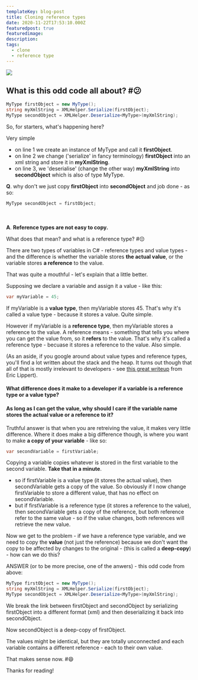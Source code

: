 ```yaml
---
templateKey: blog-post
title: Cloning reference types
date: 2020-11-22T17:53:10.000Z
featuredpost: true
featuredimage: 
description: 
tags:
  - clone
  - reference type
---
```

<div className="blog-image">
<img src="/img/clone.png">
</div>

## What is this odd code all about? #:confused:

```csharp 
MyType firstObject = new MyType();
string myXmlString = XMLHelper.Serialize(firstObject);
MyType secondObject = XMLHelper.Deserialize<MyType>(myXmlString);
```

So, for starters, what's happening here?

Very simple 
- on line 1 we create an instance of MyType and call it **firstObject**.
- on line 2 we change ('serialize' in fancy terminology) **firstObject** into an xml string and store it in **myXmlString**.
- on line 3, we 'deserialise' (change the other way) **myXmlString** into **secondObject** which is also of type MyType.

**Q**. why don't we just copy **firstObject** into **secondObject** and job done - as so:

```csharp 
MyType secondObject = firstObject;
```
<br></br>
 **A**. **Reference types are not easy to copy.**

What does that mean? and what is a reference type? #:pensive:

There are two types of variables in C# - reference types and value types - and the difference is whether the variable stores **the actual value**, or the variable stores **a reference** to the value.

That was quite a mouthful - let's explain that a little better.

Supposing we declare a variable and assign it a value - like this:

```csharp
var myVariable = 45;
```
If myVariable is a **value type**, then myVariable stores 45.
That's why it's called a value type - because it stores a value. Quite simple.

However if myVariable is a **reference type**, then myVariable stores a reference to the value. A reference means - something that tells you where you can get the value from, so it **refers** to the value.
That's why it's called a reference type - becuase it stores a reference to the value. Also simple.

(As an aside, if you google around about value types and reference types, you'll find a lot written about the stack and the heap. It turns out though that all of that is mostly irrelevant to developers - see [this great writeup](https://docs.microsoft.com/en-us/archive/blogs/ericlippert/the-stack-is-an-implementation-detail-part-one) from Eric Lippert).

#### What difference does it make to a developer if a variable is a reference type or a value type? 
#### As long as I can get the value, why should I care if the variable name stores the actual value or a reference to it?

Truthful answer is that when you are retreiving the value, it makes very little difference. Where it does make a big difference though, is where you want to make **a copy of your variable** - like so:

```csharp
var secondVariable = firstVariable;
```

Copying a variable copies whatever is stored in the first variable to the second variable. **Take that in a minute**.

- so if firstVariable is a value type (it stores the actual value), then secondVariable gets a copy of the value. So obviously if I now change firstVariable to store a different value, that has no effect on secondVariable. 
- but if firstVariable is a reference type (it stores a reference to the value), then secondVariable gets a copy of the reference, but both reference refer to the same value - so if the value changes, both references will retrieve the new value.

Now we get to the problem - if we have a reference type variable, and we need to copy the **value** (not just the reference) because we don't want the copy to be affected by changes to the original - (this is called a  **deep-copy**) - how can we do this?  

ANSWER (or to be more precise, one of the anwers) - this odd code from above:

```csharp 
MyType firstObject = new MyType();
string myXmlString = XMLHelper.Serialize(firstObject);
MyType secondObject = XMLHelper.Deserialize<MyType>(myXmlString);
```

We break the link between firstObject and secondObject by serializing firstObject into a different format (xml) and then deserializing it back into secondObject.

Now secondObject is a deep-copy of firstObject.

The values might be identical, but they are totally unconnected and each variable contains a different reference - each to their own value.

That makes sense now. #:smile:

Thanks for reading!
